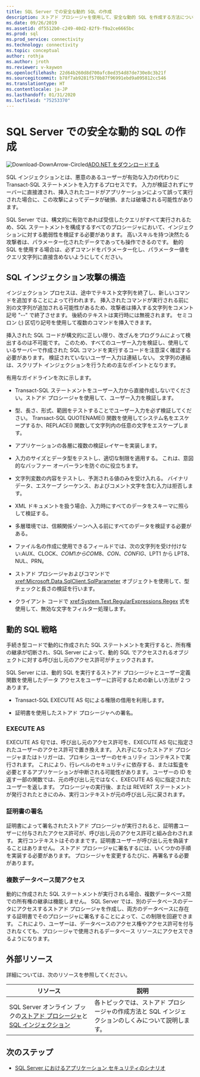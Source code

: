 ```yaml
---
title: SQL Server での安全な動的 SQL の作成
description: ストアド プロシージャを使用して、安全な動的 SQL を作成する方法について説明します。
ms.date: 09/26/2019
ms.assetid: df5512b0-c249-40d2-82f9-f9a2ce6665bc
ms.prod: sql
ms.prod_service: connectivity
ms.technology: connectivity
ms.topic: conceptual
author: rothja
ms.author: jroth
ms.reviewer: v-kaywon
ms.openlocfilehash: 22d64b260d8d700afc8ed354d87de730e8c3b21f
ms.sourcegitcommit: b78f7ab9281f570b87f96991ebd9a095812cc546
ms.translationtype: HT
ms.contentlocale: ja-JP
ms.lasthandoff: 01/31/2020
ms.locfileid: "75253370"
---
```

# <a name="writing-secure-dynamic-sql-in-sql-server"></a>SQL Server での安全な動的 SQL の作成

![Download-DownArrow-Circled](../../../ssdt/media/download.png)[ADO.NET をダウンロードする](../../sql-connection-libraries.md#anchor-20-drivers-relational-access)

SQL インジェクションとは、悪意のあるユーザーが有効な入力の代わりに Transact-SQL ステートメントを入力するプロセスです。 入力が検証されずにサーバーに直接渡され、挿入されたコードがアプリケーションによって誤って実行された場合に、この攻撃によってデータが破損、または破壊される可能性があります。  
  
SQL Server では、構文的に有効であれば受信したクエリがすべて実行されるため、SQL ステートメントを構成するすべてのプロシージャにおいて、インジェクションに対する脆弱性を検証する必要があります。 高いスキルを持つ決然たる攻撃者は、パラメーター化されたデータであっても操作できるのです。 動的 SQL を使用する場合は、必ずコマンドをパラメーター化し、パラメーター値をクエリ文字列に直接含めないようにしてください。  
  
## <a name="anatomy-of-a-sql-injection-attack"></a>SQL インジェクション攻撃の構造  
インジェクション プロセスは、途中でテキスト文字列を終了し、新しいコマンドを追加することによって行われます。 挿入されたコマンドが実行される前に別の文字列が追加される可能性があるため、攻撃者は挿入する文字列をコメント記号 "--" で終了させます。 後続のテキストは実行時には無視されます。 セミコロン (;) 区切り記号を使用して複数のコマンドを挿入できます。  
  
挿入された SQL コードが構文的に正しい限り、改ざんをプログラムによって検出するのは不可能です。 このため、すべてのユーザー入力を検証し、使用しているサーバーで作成された SQL コマンドを実行するコードを注意深く確認する必要があります。 検証されていないユーザー入力は連結しない。 文字列の連結は、スクリプト インジェクションを行うための主なポイントとなります。  
  
有用なガイドラインを次に示します。  
  
- Transact-SQL ステートメントをユーザー入力から直接作成しないでください。ストアド プロシージャを使用して、ユーザー入力を検証します。  
  
- 型、長さ、形式、範囲をテストすることでユーザー入力を必ず検証してください。 Transact-SQL QUOTENAME() 関数を使用してシステム名をエスケープするか、REPLACE() 関数して文字列内の任意の文字をエスケープします。  
  
- アプリケーションの各層に複数の検証レイヤーを実装します。  
  
- 入力のサイズとデータ型をテストし、適切な制限を適用する。 これは、意図的なバッファー オーバーランを防ぐのに役立ちます。  
  
- 文字列変数の内容をテストし、予測される値のみを受け入れる。 バイナリ データ、エスケープ シーケンス、およびコメント文字を含む入力は拒否します。  
  
- XML ドキュメントを扱う場合、入力時にすべてのデータをスキーマに照らして検証する。  
  
- 多層環境では、信頼関係ゾーンへ入る前にすべてのデータを検証する必要がある。  
  
- ファイル名の作成に使用できるフィールドでは、次の文字列を受け付けない:AUX、CLOCK$、COM1 から COM8、CON、CONFIG$、LPT1 から LPT8、NUL、PRN。  
  
- ストアド プロシージャおよびコマンドで <xref:Microsoft.Data.SqlClient.SqlParameter> オブジェクトを使用して、型チェックと長さの検証を行います。  
  
- クライアント コードで <xref:System.Text.RegularExpressions.Regex> 式を使用して、無効な文字をフィルター処理します。  
  
## <a name="dynamic-sql-strategies"></a>動的 SQL 戦略  
手続き型コードで動的に作成された SQL ステートメントを実行すると、所有権の継承が切断され、SQL Server によって、動的 SQL でアクセスされるオブジェクトに対する呼び出し元のアクセス許可がチェックされます。  
  
SQL Server には、動的 SQL を実行するストアド プロシージャとユーザー定義関数を使用したデータ アクセスをユーザーに許可するための新しい方法が 2 つあります。  
  
- Transact-SQL EXECUTE AS 句による権限の借用を利用します。  
  
- 証明書を使用したストアド プロシージャへの署名。  
  
### <a name="execute-as"></a>EXECUTE AS  
EXECUTE AS 句では、呼び出し元のアクセス許可を、EXECUTE AS 句に指定されたユーザーのアクセス許可で置き換えます。 入れ子になったストアド プロシージャまたはトリガーは、プロキシ ユーザーのセキュリティ コンテキストで実行されます。 これにより、行レベルのセキュリティに依存する、または監査を必要とするアプリケーションが中断される可能性があります。 ユーザーの ID を返す一部の関数では、元の呼び出し元ではなく、EXECUTE AS 句に指定されたユーザーを返します。 プロシージャの実行後、または REVERT ステートメントが発行されたときにのみ、実行コンテキストが元の呼び出し元に戻されます。  
  
### <a name="certificate-signing"></a>証明書の署名  
証明書によって署名されたストアド プロシージャが実行されると、証明書ユーザーに付与されたアクセス許可が、呼び出し元のアクセス許可と組み合わされます。 実行コンテキストはそのままです。証明書ユーザーが呼び出し元を偽装することはありません。 ストアド プロシージャに署名するには、いくつかの手順を実装する必要があります。 プロシージャを変更するたびに、再署名する必要があります。  
  
### <a name="cross-database-access"></a>複数データベース間アクセス  
動的に作成された SQL ステートメントが実行される場合、複数データベース間での所有権の継承は機能しません。 SQL Server では、別のデータベースのデータにアクセスするストアド プロシージャを作成し、両方のデータベースに存在する証明書でそのプロシージャに署名することによって、この制限を回避できます。 これにより、ユーザーは、データベースのアクセス権やアクセス許可を付与されなくても、プロシージャで使用されるデータベース リソースにアクセスできるようになります。  
  
## <a name="external-resources"></a>外部リソース  
詳細については、次のリソースを参照してください。  
  
|リソース|説明|  
|--------------|-----------------|  
|SQL Server オンライン ブックの[ストアド プロシージャ](../../../relational-databases/stored-procedures/stored-procedures-database-engine.md)と [SQL インジェクション](../../../relational-databases/security/sql-injection.md)|各トピックでは、ストアド プロシージャの作成方法と SQL インジェクションのしくみについて説明します。|  
  
## <a name="next-steps"></a>次のステップ
- [SQL Server におけるアプリケーション セキュリティのシナリオ](application-security-scenarios-sql-server.md)

